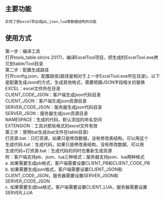 
## 主要功能  
    实现了把excel导出成pb,json,lua等数据结构的功能  
## 使用方式
第一步：编译工具  
    打开tools_table.sln(vs 2017)，编译ExcelTool项目，把生成的ExcelTool.exe拷贝到table/Tool目录  
第二步：配置生成路径  
		打开config.json，配置路径(路径是相对于上一步ExcelTool.exe所在目录)，以下是配置生成Json的方式，生成其他格式，需要把跟JSON字段相关的替换  
		EXCEL：excel文件所在目录  
		CLIENT_CODE_JSON：客户端生成json代码目录  
		CLIENT_JSON：客户端生成json资源目录  
		SERVER_CODE_JSON：服务器生成json代码目录  
		SERVER_JSON：服务器生成json资源目录  
    NAMESPACE：生成的代码，默认添加的命名空间  
    EXTENSION：工具对那些格式的excel文件有效  
	第三步：使用bat生成(bat文件在table目录)  
		打资源.bat：只打资源，如果只是修改数据，没有修改表结构，可以用这个  
		生成代码.bat：生成代码，如果只是修改表结构，没有修改数据，可以用  
		生成代码+打资源.bat：生成代码的同时也重新生成资源  
	附：客户端支持pb、json、lua三种格式；服务器支持json、lua两种格式  
    a.	如果需要生成pb格式，客户端需要设置CLIENT_PB和CLIENT_CODE_PB  
    b.	如果需要生成json格式，客户端需要设置CLIENT_JSON和CLIENT_CODE_JSON，服务器需要设置SERVER_JSON和SERVER_CODE_JSON  
    c.	如果需要生成lua格式，客户端需要设置CLIENT_LUA，服务器需要设置SERVER_LUA  


